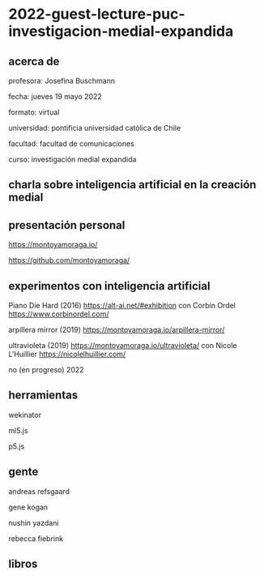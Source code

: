 # 2022-guest-lecture-puc-investigacion-medial-expandida

## acerca de

profesora: Josefina Buschmann

fecha: jueves 19 mayo 2022

formato: virtual

universidad: pontificia universidad católica de Chile

facultad: facultad de comunicaciones

curso: investigación medial expandida

## charla sobre inteligencia artificial en la creación medial

## presentación personal

https://montoyamoraga.io/

https://github.com/montoyamoraga/

## experimentos con inteligencia artificial

Piano Die Hard (2016) https://alt-ai.net/#exhibition con Corbin Ordel https://www.corbinordel.com/

arpillera mirror (2019) https://montoyamoraga.io/arpillera-mirror/

ultravioleta (2019) https://montoyamoraga.io/ultravioleta/ con Nicole L'Huillier https://nicolelhuillier.com/

no (en progreso) 2022

## herramientas

wekinator

ml5.js

p5.js

## gente

andreas refsgaard

gene kogan

nushin yazdani

rebecca fiebrink

## libros





